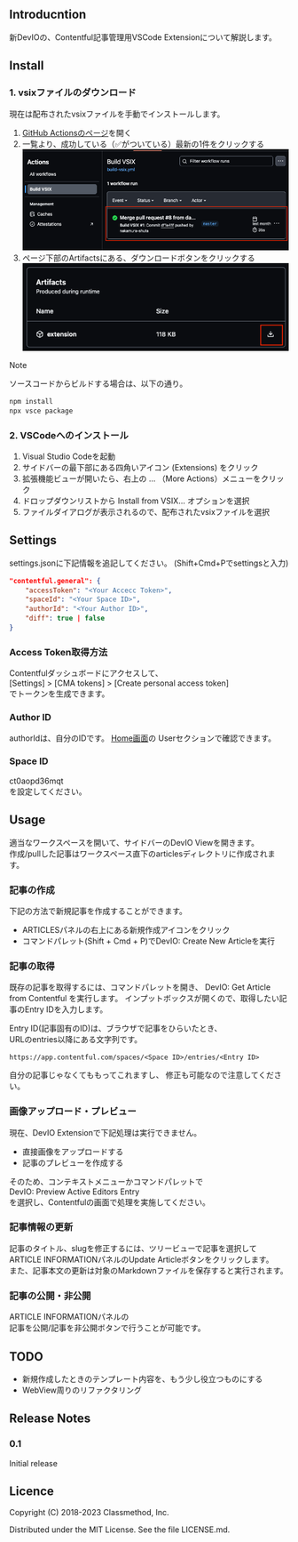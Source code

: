 ## Introducntion

新DevIOの、Contentful記事管理用VSCode Extensionについて解説します。  

## Install

### 1. vsixファイルのダウンロード

現在は配布されたvsixファイルを手動でインストールします。  

1. [GitHub Actionsのページ](https://github.com/classmethod/devio-extension/actions/workflows/build-vsix.yml)を開く
2. 一覧より、成功している（✅がついている）最新の1件をクリックする  
   ![image](./docs/assets/howto-download-vsix-01.png)
3. ページ下部のArtifactsにある、ダウンロードボタンをクリックする  
   ![image](./docs/assets/howto-download-vsix-02.png)

> [!NOTE]
> ソースコードからビルドする場合は、以下の通り。
> ```sh
> npm install
> npx vsce package
> ```

### 2. VSCodeへのインストール

1. Visual Studio Codeを起動
2. サイドバーの最下部にある四角いアイコン (Extensions) をクリック
3. 拡張機能ビューが開いたら、右上の ... （More Actions）メニューをクリック
4. ドロップダウンリストから Install from VSIX... オプションを選択
5. ファイルダイアログが表示されるので、配布されたvsixファイルを選択

## Settings

settings.jsonに下記情報を追記してください。
(Shift+Cmd+Pでsettingsと入力)

```json
"contentful.general": {
    "accessToken": "<Your Accecc Token>",
    "spaceId": "<Your Space ID>",
    "authorId": "<Your Author ID>",
    "diff": true | false
}
```

### Access Token取得方法

Contentfulダッシュボードにアクセスして、  
[Settings] > [CMA tokens] > [Create personal access token]  
でトークンを生成できます。


### Author ID
authorIdは、自分のIDです。
[Home画面](https://app.contentful.com/spaces/ct0aopd36mqt/home)の
Userセクションで確認できます。

### Space ID

ct0aopd36mqt  
を設定してください。

## Usage

適当なワークスペースを開いて、サイドバーのDevIO Viewを開きます。  
作成/pullした記事はワークスペース直下のarticlesディレクトリに作成されます。  

### 記事の作成

下記の方法で新規記事を作成することができます。  

* ARTICLESパネルの右上にある新規作成アイコンをクリック
* コマンドパレット(Shift + Cmd + P)でDevIO: Create New Articleを実行

### 記事の取得

既存の記事を取得するには、コマンドパレットを開き、
DevIO: Get Article from Contentful
を実行します。
インプットボックスが開くので、取得したい記事のEntry IDを入力します。  

Entry ID(記事固有のID)は、ブラウザで記事をひらいたとき、  
URLのentries以降にある文字列です。

```
https://app.contentful.com/spaces/<Space ID>/entries/<Entry ID>
```

自分の記事じゃなくてももってこれますし、
修正も可能なので注意してください。

### 画像アップロード・プレビュー

現在、DevIO Extensionで下記処理は実行できません。

* 直接画像をアップロードする
* 記事のプレビューを作成する

そのため、コンテキストメニューかコマンドパレットで  
DevIO: Preview Active Editors Entry  
を選択し、Contentfulの画面で処理を実施してください。  

### 記事情報の更新

記事のタイトル、slugを修正するには、ツリービューで記事を選択して
ARTICLE INFORMATIONパネルのUpdate Articleボタンをクリックします。  
また、記事本文の更新は対象のMarkdownファイルを保存すると実行されます。  

### 記事の公開・非公開

ARTICLE INFORMATIONパネルの  
記事を公開/記事を非公開ボタンで行うことが可能です。  

## TODO

* 新規作成したときのテンプレート内容を、もう少し役立つものにする
* WebView周りのリファクタリング

## Release Notes

### 0.1

Initial release


## Licence
Copyright (C) 2018-2023 Classmethod, Inc.

Distributed under the MIT License. See the file LICENSE.md.
